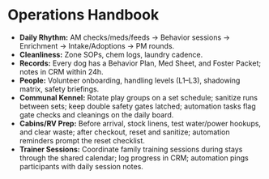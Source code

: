 # Operations Handbook

- **Daily Rhythm:** AM checks/meds/feeds → Behavior sessions → Enrichment → Intake/Adoptions → PM rounds.
- **Cleanliness:** Zone SOPs, chem logs, laundry cadence.
- **Records:** Every dog has a Behavior Plan, Med Sheet, and Foster Packet; notes in CRM within 24h.
- **People:** Volunteer onboarding, handling levels (L1–L3), shadowing matrix, safety briefings.
- **Communal Kennel:** Rotate play groups on a set schedule; sanitize runs between sets; keep double safety gates latched; automation tasks flag gate checks and cleanings on the daily board.
- **Cabins/RV Prep:** Before arrival, stock linens, test water/power hookups, and clear waste; after checkout, reset and sanitize; automation reminders prompt the reset checklist.
- **Trainer Sessions:** Coordinate family training sessions during stays through the shared calendar; log progress in CRM; automation pings participants with daily session notes.
